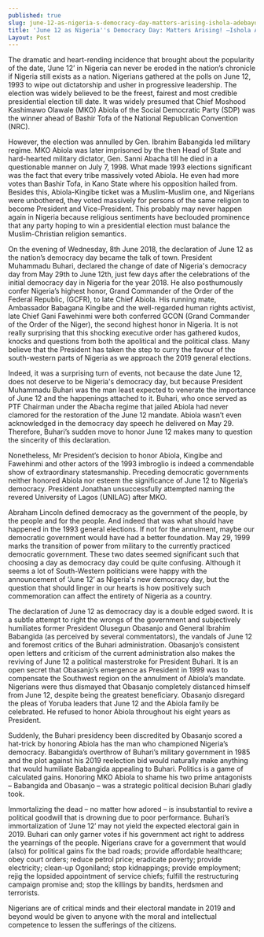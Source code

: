 ```yaml
---
published: true
slug: june-12-as-nigeria-s-democracy-day-matters-arising-ishola-adebayo
title: 'June 12 as Nigeria''s Democracy Day: Matters Arising! –Ishola Adebayo'
Layout: Post
---
```


The dramatic and heart-rending incidence that brought about the popularity of the date, ‘June 12’ in Nigeria can never be eroded in the nation’s chronicle if Nigeria still exists as a nation. Nigerians gathered at the polls on June 12, 1993 to wipe out dictatorship and usher in progressive leadership. The election was widely believed to be the freest, fairest and most credible presidential election till date. It was widely presumed that Chief Moshood Kashimawo Olawale (MKO) Abiola of the Social Democratic Party (SDP) was the winner ahead of Bashir Tofa of the National Republican Convention (NRC).

However, the election was annulled by Gen. Ibrahim Babangida led military regime. MKO Abiola was later imprisoned by the then Head of State and hard-hearted military dictator, Gen. Sanni Abacha till he died in a questionable manner on July 7, 1998. What made 1993 elections significant was the fact that every tribe massively voted Abiola. He even had more votes than Bashir Tofa, in Kano State where his opposition hailed from. Besides this, Abiola-Kingibe ticket was a Muslim-Muslim one, and Nigerians were unbothered, they voted massively for persons of the same religion to become President and Vice-President. This probably may never happen again in Nigeria because religious sentiments have beclouded prominence that any party hoping to win a presidential election must balance the Muslim-Christian religion semantics. 

On the evening of Wednesday, 8th June 2018, the declaration of June 12 as the nation’s democracy day became the talk of town. President Muhammadu Buhari, declared the change of date of Nigeria's democracy day from May 29th to June 12th, just few days after the celebrations of the initial democracy day in Nigeria for the year 2018. He also posthumously confer Nigeria’s highest honor, Grand Commander of the Order of the Federal Republic, (GCFR), to late Chief Abiola. His running mate, Ambassador Babagana Kingibe and the well-regarded human rights activist, late Chief Gani Fawehinmi were both conferred GCON (Grand Commander of the Order of the Niger), the second highest honor in Nigeria. It is not really surprising that this shocking executive order has gathered kudos, knocks and questions from both the apolitical and the political class. Many believe that the President has taken the step to curry the favour of the south-western parts of Nigeria as we approach the 2019 general elections. 

Indeed, it was a surprising turn of events, not because the date June 12, does not deserve to be Nigeria's democracy day, but because President Muhammadu Buhari was the man least expected to venerate the importance of June 12 and the happenings attached to it. Buhari, who once served as PTF Chairman under the Abacha regime that jailed Abiola had never clamored for the restoration of the June 12 mandate. Abiola wasn’t even acknowledged in the democracy day speech he delivered on May 29. Therefore, Buhari’s sudden move to honor June 12 makes many to question the sincerity of this declaration.

Nonetheless, Mr President’s decision to honor Abiola, Kingibe and Fawehinmi and other actors of the 1993 imbroglio is indeed a commendable show of extraordinary statesmanship. Preceding democratic governments neither honored Abiola nor esteem the significance of June 12 to Nigeria’s democracy. President Jonathan unsuccessfully attempted naming the revered University of Lagos (UNILAG) after MKO. 

Abraham Lincoln defined democracy as the government of the people, by the people and for the people. And indeed that was what should have happened in the 1993 general elections. If not for the annulment, maybe our democratic government would have had a better foundation. May 29, 1999 marks the transition of power from military to the currently practiced democratic government. These two dates seemed significant such that choosing a day as democracy day could be quite confusing. Although it seems a lot of South-Western politicians were happy with the announcement of ‘June 12’ as Nigeria's new democracy day, but the question that should linger in our hearts is how positively such commemoration can affect the entirety of Nigeria as a country.

The declaration of June 12 as democracy day is a double edged sword. It is a subtle attempt to right the wrongs of the government and subjectively humiliates former President Olusegun Obasanjo and General Ibrahim Babangida (as perceived by several commentators), the vandals of June 12 and foremost critics of the Buhari administration. Obasanjo’s consistent open letters and criticism of the current administration also makes the reviving of June 12 a political masterstroke for President Buhari. It is an open secret that Obasanjo’s emergence as President in 1999 was to compensate the Southwest region on the annulment of Abiola’s mandate. Nigerians were thus dismayed that Obasanjo completely distanced himself from June 12, despite being the greatest beneficiary. Obasanjo disregard the pleas of Yoruba leaders that June 12 and the Abiola family be celebrated. He refused to honor Abiola throughout his eight years as President. 

Suddenly, the Buhari presidency been discredited by Obasanjo scored a hat-trick by honoring Abiola has the man who championed Nigeria’s democracy.  Babangida’s overthrow of Buhari’s military government in 1985 and the plot against his 2019 reelection bid would naturally make anything that would humiliate Babangida appealing to Buhari. Politics is a game of calculated gains. Honoring MKO Abiola to shame his two prime antagonists – Babangida and Obasanjo – was a strategic political decision Buhari gladly took.

Immortalizing the dead – no matter how adored – is insubstantial to revive a political goodwill that is drowning due to poor performance. Buhari’s immortalization of ‘June 12’ may not yield the expected electoral gain in 2019. Buhari can only garner votes if his government act right to address the yearnings of the people. Nigerians crave for a government that would (also) for political gains fix the bad roads; provide affordable healthcare; obey court orders; reduce petrol price; eradicate poverty; provide electricity; clean-up Ogoniland; stop kidnappings; provide employment; rejig the lopsided appointment of service chiefs; fulfill the restructuring campaign promise and; stop the killings by bandits, herdsmen and terrorists. 

Nigerians are of critical minds and their electoral mandate in 2019 and beyond would be given to anyone with the moral and intellectual competence to lessen the sufferings of the citizens.

